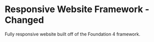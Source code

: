 Responsive Website Framework - Changed
====================================

Fully responsive website built off of the Foundation 4 framework.
